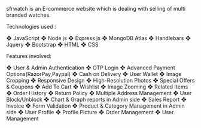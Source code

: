 sfrwatch is an E-commerce website which is dealing with selling of multi branded watches.



Technologies used :

❖ JavaScript
❖ Node js
❖ Express js
❖ MongoDB Atlas
❖ Handlebars
❖ Jquery
❖ Bootstrap
❖ HTML
❖ CSS

Features involved:

❖ User & Admin Authentication
❖ OTP Login
❖ Advanced Payment Options(RazorPay,Paypal)
❖ Cash on Delivery
❖ User Wallet
❖ Image Cropping
❖ Responsive Design
❖ High-Resolution Photos
❖ Special Offers & Coupons
❖ Add To Cart
❖ Wishlist
❖ Image Zooming
❖ Related Items
❖ Order History
❖ Return Policy
❖ Multiple Address Management
❖ User Block/Unblock
❖ Chart & Graph reports in Admin side
❖ Sales Report
❖ Invoice
❖ Form Validation
❖ Product & Category Management in Admin side
❖ User Profile
❖ Profile Picture
❖ Order Management
❖ User Management
